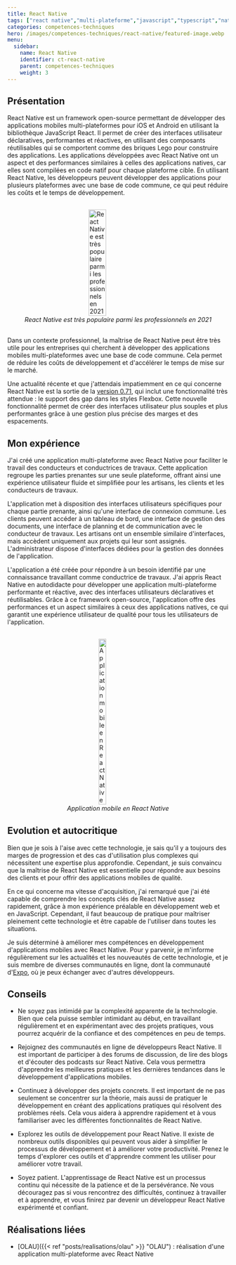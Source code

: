 ```yaml
---
title: React Native
tags: ["react native","multi-plateforme","javascript","typescript","native","mobile","application","ios","android","application mobile","application multi-plateforme"]
categories: competences-techniques
hero: /images/competences-techniques/react-native/featured-image.webp
menu:
  sidebar:
    name: React Native
    identifier: ct-react-native
    parent: competences-techniques
    weight: 3
---
```


## Présentation
React Native est un framework open-source permettant de développer des applications mobiles multi-plateformes pour iOS et Android en utilisant la bibliothèque JavaScript React. Il permet de créer des interfaces utilisateur déclaratives, performantes et réactives, en utilisant des composants réutilisables qui se comportent comme des briques Lego pour construire des applications. Les applications développées avec React Native ont un aspect et des performances similaires à celles des applications natives, car elles sont compilées en code natif pour chaque plateforme cible. En utilisant React Native, les développeurs peuvent développer des applications pour plusieurs plateformes avec une base de code commune, ce qui peut réduire les coûts et le temps de développement.

<div style="display: flex; flex-direction: column; align-items: center; justify-content: center; margin: 30px;">
  <img onclick="window.open('https://insights.stackoverflow.com/survey/2021#most-popular-technologies-misc-tech-prof')" src="/images/competences-techniques/react-native/survey.png" width="30%" style="align-self: center; cursor: pointer;" alt="React Native est très populaire parmi les professionnels en 2021" title="Cliquer pour zoomer" />
  <i>React Native est très populaire parmi les professionnels en 2021</i>
</div>

Dans un contexte professionnel, la maîtrise de React Native peut être très utile pour les entreprises qui cherchent à développer des applications mobiles multi-plateformes avec une base de code commune. Cela permet de réduire les coûts de développement et d'accélérer le temps de mise sur le marché.

Une actualité récente et que j'attendais impatiemment en ce qui concerne React Native est la sortie de la [version 0.71](https://reactnative.dev/blog/2023/01/12/version-071#simplifying-layouts-with-flexbox-gap), qui inclut une fonctionnalité très attendue : le support des gap dans les styles Flexbox. Cette nouvelle fonctionnalité permet de créer des interfaces utilisateur plus souples et plus performantes grâce à une gestion plus précise des marges et des espacements.

## Mon expérience
J'ai créé une application multi-plateforme avec React Native pour faciliter le travail des conducteurs et conductrices de travaux. Cette application regroupe les parties prenantes sur une seule plateforme, offrant ainsi une expérience utilisateur fluide et simplifiée pour les artisans, les clients et les conducteurs de travaux.

L'application met à disposition des interfaces utilisateurs spécifiques pour chaque partie prenante, ainsi qu'une interface de connexion commune. Les clients peuvent accéder à un tableau de bord, une interface de gestion des documents, une interface de planning et de communication avec le conducteur de travaux. Les artisans ont un ensemble similaire d'interfaces, mais accèdent uniquement aux projets qui leur sont assignés. L'administrateur dispose d'interfaces dédiées pour la gestion des données de l'application.

L'application a été créée pour répondre à un besoin identifié par une connaissance travaillant comme conductrice de travaux. J'ai appris React Native en autodidacte pour développer une application multi-plateforme performante et réactive, avec des interfaces utilisateurs déclaratives et réutilisables. Grâce à ce framework open-source, l'application offre des performances et un aspect similaires à ceux des applications natives, ce qui garantit une expérience utilisateur de qualité pour tous les utilisateurs de l'application.

<div style="display: flex; flex-direction: column; align-items: center; justify-content: center; margin: 30px;">
  <img onclick="window.open('/images/competences-techniques/react-native/interface-documents.png')" src="/images/competences-techniques/react-native/interface-documents.png" width="20%" style="align-self: center; cursor: pointer;" alt="Application mobile en React Native" title="Cliquer pour zoomer" />
  <i>Application mobile en React Native</i>
</div>

## Evolution et autocritique
Bien que je sois à l'aise avec cette technologie, je sais qu'il y a toujours des marges de progression et des cas d'utilisation plus complexes qui nécessitent une expertise plus approfondie. Cependant, je suis convaincu que la maîtrise de React Native est essentielle pour répondre aux besoins des clients et pour offrir des applications mobiles de qualité.

En ce qui concerne ma vitesse d'acquisition, j'ai remarqué que j'ai été capable de comprendre les concepts clés de React Native assez rapidement, grâce à mon expérience préalable en développement web et en JavaScript. Cependant, il faut beaucoup de pratique pour maîtriser pleinement cette technologie et être capable de l'utiliser dans toutes les situations.

Je suis déterminé à améliorer mes compétences en développement d'applications mobiles avec React Native. Pour y parvenir, je m'informe régulièrement sur les actualités et les nouveautés de cette technologie, et je suis membre de diverses communautés en ligne, dont la communauté d'[Expo](https://expo.dev/), où je peux échanger avec d'autres développeurs.

## Conseils
- Ne soyez pas intimidé par la complexité apparente de la technologie. Bien que cela puisse sembler intimidant au début, en travaillant régulièrement et en expérimentant avec des projets pratiques, vous pourrez acquérir de la confiance et des compétences en peu de temps.

- Rejoignez des communautés en ligne de développeurs React Native. Il est important de participer à des forums de discussion, de lire des blogs et d'écouter des podcasts sur React Native. Cela vous permettra d'apprendre les meilleures pratiques et les dernières tendances dans le développement d'applications mobiles.

- Continuez à développer des projets concrets. Il est important de ne pas seulement se concentrer sur la théorie, mais aussi de pratiquer le développement en créant des applications pratiques qui résolvent des problèmes réels. Cela vous aidera à apprendre rapidement et à vous familiariser avec les différentes fonctionnalités de React Native.

- Explorez les outils de développement pour React Native. Il existe de nombreux outils disponibles qui peuvent vous aider à simplifier le processus de développement et à améliorer votre productivité. Prenez le temps d'explorer ces outils et d'apprendre comment les utiliser pour améliorer votre travail.

- Soyez patient. L'apprentissage de React Native est un processus continu qui nécessite de la patience et de la persévérance. Ne vous découragez pas si vous rencontrez des difficultés, continuez à travailler et à apprendre, et vous finirez par devenir un développeur React Native expérimenté et confiant.

## Réalisations liées

- [OLAU]({{< ref "posts/realisations/olau" >}} "OLAU") : réalisation d'une application multi-plateforme avec React Native
